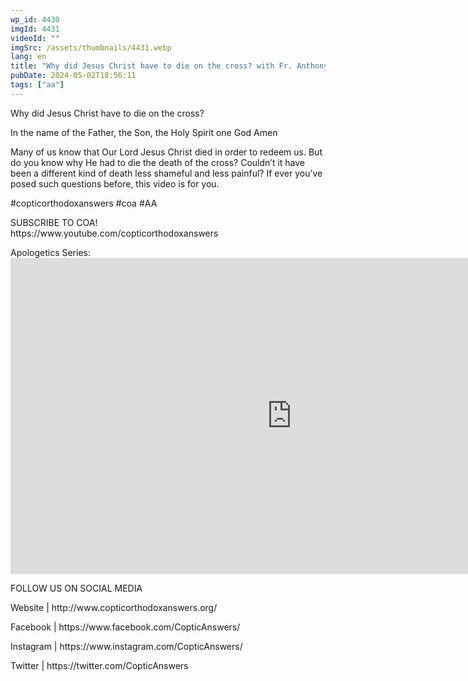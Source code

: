 ```yaml
---
wp_id: 4430
imgId: 4431
videoId: ""
imgSrc: /assets/thumbnails/4431.webp
lang: en
title: "Why did Jesus Christ have to die on the cross? with Fr. Anthony Mourad"
pubDate: 2024-05-02T18:56:11
tags: ["aa"]
---
```


<p>Why did Jesus Christ have to die on the cross?</p>
<p>In the name of the Father, the Son, the Holy Spirit one God Amen </p>
<p>Many of us know that Our Lord Jesus Christ died in order to redeem us. But do you know why He had to die the death of the cross? Couldn’t it have been a different kind of death less shameful and less painful? If ever you’ve posed such questions before, this video is for you.  </p>
<p>#copticorthodoxanswers #coa #AA</p>
<p>SUBSCRIBE TO COA!<br />
https://www.youtube.com/copticorthodoxanswers </p>
<p>Apologetics Series:<br />
<iframe loading="lazy" title="How do we know that Jesus Christ really existed? by Fr. Anthony Mourad" width="900" height="506" src="https://www.youtube.com/embed/Z0xl8v-BGEM?list=PLA20bNyz8F1C_AiKUcfLxPBRBNyiivkI8" frameborder="0" allow="accelerometer; autoplay; clipboard-write; encrypted-media; gyroscope; picture-in-picture; web-share" referrerpolicy="strict-origin-when-cross-origin" allowfullscreen></iframe></p>
<p>FOLLOW US ON SOCIAL MEDIA</p>
<p>Website | http://www.copticorthodoxanswers.org/ </p>
<p>Facebook | https://www.facebook.com/CopticAnswers/ </p>
<p>Instagram | https://www.instagram.com/CopticAnswers/ </p>
<p>Twitter | https://twitter.com/CopticAnswers</p>

